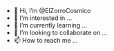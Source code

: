 - 👋 Hi, I’m @ElZorroCosmico
- 👀 I’m interested in ...
- 🌱 I’m currently learning ...
- 💞️ I’m looking to collaborate on ...
- 📫 How to reach me ...

<!---
ElZorroCosmico/ElZorroCosmico is a ✨ special ✨ repository because its `README.md` (this file) appears on your GitHub profile.
You can click the Preview link to take a look at your changes.
--->
